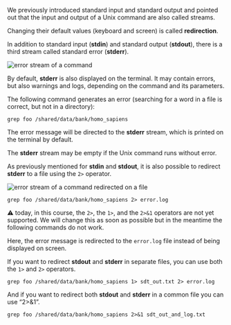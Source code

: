 <script>
import Execute from "components/Execute.svelte";
</script>

We previously introduced standard input and standard output and pointed out that the input and output of a Unix command are also called streams. 

Changing their default values (keyboard and screen) is called **redirection**.

In addition to standard input (**stdin**) and standard output (**stdout**), there is a third stream called standard error (**stderr**).

<img src="/data/linux_basics_session04/stream_in_out_err.png" style="max-width:100%" alt="error stream of a command">

By default, **stderr** is also displayed on the terminal. It may contain errors, but also warnings and logs, depending on the command and its parameters.

The following command generates an error (searching for a word in a file is correct, but not in a directory):

```
grep foo /shared/data/bank/homo_sapiens
```

The error message will be directed to the **stderr** stream, which is printed on the terminal by default.

The **stderr** stream may be empty if the Unix command runs without error.

As previously mentioned for **stdin** and **stdout**, it is also possible to redirect **stderr** to a file using the `2>` operator.

<img src="/data/linux_basics_session04/stream_in_outfile_errfile.png" style="max-width:100%" alt="error stream of a command redirected on a file">

```
grep foo /shared/data/bank/homo_sapiens 2> error.log
```

⚠️ today, in this course, the `2>`, the `1>`, and the `2>&1` operators are not yet supported. We will change this as soon as possible but in the meantime the following commands do not work.

Here, the error message is redirected to the `error.log` file instead of being displayed on screen.

If you want to redirect **stdout** and **stderr** in separate files, you can use both the `1>` and `2>` operators.

```
grep foo /shared/data/bank/homo_sapiens 1> sdt_out.txt 2> error.log
```

And if you want to redirect both **stdout** and **stderr** in a common file you can use “2>&1”.

```
grep foo /shared/data/bank/homo_sapiens 2>&1 sdt_out_and_log.txt
```
